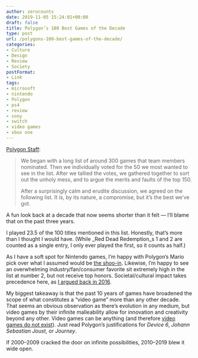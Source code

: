 ```yaml
---
author: zerocounts
date: 2019-11-05 15:24:01+00:00
draft: false
title: Polygon’s 100 Best Games of the Decade
type: post
url: /polygons-100-best-games-of-the-decade/
categories:
- Culture
- Design
- Review
- Society
postFormat:
- Link
tags:
- microsoft
- nintendo
- Polygon
- ps4
- review
- sony
- switch
- video games
- xbox one
---
```


[Polygon Staff](https://www.polygon.com/features/2019/11/4/20944265/best-games-2019-2010-ps4-switch-xbox-pc-100-51):

> We began with a long list of around 300 games that team members nominated. Then we individually voted for the 50 we most wanted to see in the list. After we tallied the votes, we gathered together to sort out the unholy mess, and to argue the merits and faults of the top 150.
>
> After a surprisingly calm and erudite discussion, we agreed on the following list. It is, by its nature, a compromise, but it’s the best we’ve got.

A fun look back at a decade that now seems shorter than it felt — I’ll blame that on the past three years.

I played 23.5 of the 100 titles mentioned in this list. Honestly, that’s more than I thought I would have. (While _Red Dead Redemption_s 1 and 2 are counted as a single entry, I only ever played the first, so it counts as half.)

As I have a soft spot for Nintendo games, I’m happy with Polygon’s Mario pick over what I assumed would be [the shoo-in](/2017/11/19/super-mario-odyssey-a-review/). Likewise, I’m happy to see an overwhelming industry/fan/consumer favorite sit extremely high in the list at number 2, but not receive top honors. Societal/cultural impact takes precedence here, as [I argued back in 2016](/2016/07/13/pokemon-goty/).

My biggest takeaway is that the past 10 years of games have broadened the scope of what constitutes a “video game” more than any other decade. That seems an obvious observation as there’s evolution in any medium, but video games by their infinite malleability allow for innovation and creativity beyond any other. Video games can be anything (and therefore [video games do not exist](/2019/10/01/video-games-do-not-exist/)). Just read Polygon’s justifications for _Device 6_, _Johann Sebastian Joust_, or _Journey_.

If 2000–2009 cracked the door on infinite possibilities, 2010–2019 blew it wide open.